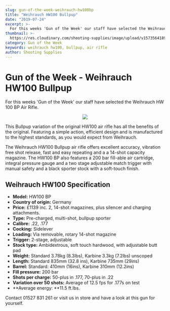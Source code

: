 ```yaml
---
slug: gun-of-the-week-weihrauch-hw100bp
title: "Weihrauch HW100 Bullpup"
date: "2019-07-24"
excerpt: >-
  For this weeks 'Gun of the Week' our staff have selected the Weihrauch HW 100 BP Air Rifle.
thumbnail: >-
  https://res.cloudinary.com/shooting-supplies/image/upload/v1573564189/hw100-bullpup-black-grey-synthetic-air-rifle-4_wnppnm_yfupvg-1_rurhlt.jpg
category: Gun of the Week
keywords: weihrauch hw100, bullpup, air rifle
author: Shooting Supplies
---
```


# **Gun of the Week - Weihrauch HW100 Bullpup**

For this weeks 'Gun of the Week' our staff have selected the Weihrauch HW 100 BP Air Rifle.

<p align="center">
<img src="https://res.cloudinary.com/shooting-supplies/image/upload/v1573564189/hw100-bullpup-black-grey-synthetic-air-rifle-4_wnppnm_yfupvg-1_rurhlt.jpg"</img>
</p>

This Bullpup variation of the original HW100 air rifle has all the benefits of the original. Featuring a simple action, efficient design and is manufactured to the highest standards, as you would expect from Weihrauch.

The Weihrauch HW100 Bullpup air rifle offers excellent accuracy, vibration free shot release, fast and easy repeating and a a 14-shot capacity magazine. The HW100 BP also features a 200 bar fill-able air cartridge, integral pressure gauge and a two stage adjustable match trigger with manual safety and a black sporter stock with a soft-touch finish.

## Weihrauch HW100 Specification

- **Model:** HW100 BP
- **Country of origin:** Germany
- **Price:** £1139 inc. 2, 14-shot magazines, plus silencer and charging attachments.
- **Type:** Pre-charged, multi-shot, bullpup sporter
- **Calibre:** .22, .177
- **Cocking:** Sidelever
- **Loading:** Via removable, rotary 14-shot magazine
- **Trigger:** 2-stage, adjustable
- **Stock type:** Ambidextrous, soft touch hardwood, with adjustable butt pad
- **Weight:** Standard 3.78kg (8.3lbs), Karbine 3.3kg (7.2lbs) unscoped
- **Length:** Standard 835mm (32.8 ins), Karbine 735mm (29ins)
- **Barrel:** Standard: 410mm (16ins), Karbine 310mm (12.2ins)
- **Fill pressure:** 200 bar
- **Shots per charge:** 50-plus in .177, 70-plus in .22
- **Variation over 50 shots:** Average of 12.5 fps for .177s on test
- **Average energy: **11.5 ft.lbs.

<p></p>

Contact 01527 831 261 or visit us in store and have a look at this gun for yourself.
